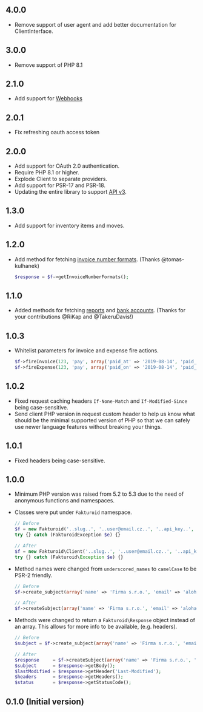 ## 4.0.0
- Remove support of user agent and add better documentation for ClientInterface.

## 3.0.0
- Remove support of PHP 8.1

## 2.1.0
- Add support for [Webhooks](https://www.fakturoid.cz/api/v3/webhooks)

## 2.0.1
- Fix refreshing oauth access token

## 2.0.0
- Add support for OAuth 2.0 authentication.
- Require PHP 8.1 or higher.
- Explode Client to separate providers.
- Add support for PSR-17 and PSR-18.
- Updating the entire library to support [API v3](https://www.fakturoid.cz/api/v3).

## 1.3.0

- Add support for inventory items and moves.

## 1.2.0

- Add method for fetching [invoice number formats](https://github.com/fakturoid/fakturoid-php/pull/28). (Thanks @tomas-kulhanek)

  ```php
  $response = $f->getInvoiceNumberFormats();
  ```

## 1.1.0

- Added methods for fetching [reports](https://github.com/fakturoid/fakturoid-php/commit/28a750410093ae09173ae22ad7c5e7bf64cfede1) and [bank accounts](https://github.com/fakturoid/fakturoid-php/commit/458819d2d2ab6857622695903782c78adcf8edaa). (Thanks for your contributions @RiKap and @TakeruDavis!)


## 1.0.3

- Whitelist parameters for invoice and expense fire actions.

  ```php
  $f->fireInvoice(123, 'pay', array('paid_at' => '2019-08-14', 'paid_amount' => '1200', 'variable_symbol' => '12345678', 'bank_account_id' => 23));
  $f->fireExpense(123, 'pay', array('paid_on' => '2019-08-14', 'paid_amount' => '1200', 'variable_symbol' => '12345678', 'bank_account_id' => 23));
  ```

## 1.0.2

- Fixed request caching headers `If-None-Match` and `If-Modified-Since` being case-sensitive.
- Send client PHP version in request custom header to help us know what should be
  the minimal supported version of PHP so that we can safely use newer language features
  without breaking your things.

## 1.0.1

- Fixed headers being case-sensitive.

## 1.0.0

- Minimum PHP version was raised from 5.2 to 5.3 due to the need of anonymous
  functions and namespaces.

- Classes were put under `Fakturoid` namespace.

  ```php
  // Before
  $f = new Fakturoid('..slug..', '..user@email.cz..', '..api_key..', 'PHPlib <your@email.cz>');
  try {} catch (FakturoidException $e) {}

  // After
  $f = new Fakturoid\Client('..slug..', '..user@email.cz..', '..api_key..', 'PHPlib <your@email.cz>');
  try {} catch (Fakturoid\Exception $e) {}
  ```

- Method names were changed from `underscored_names` to `camelCase` to be PSR-2 friendly.

  ```php
  // Before
  $f->create_subject(array('name' => 'Firma s.r.o.', 'email' => 'aloha@pokus.cz'));

  // After
  $f->createSubject(array('name' => 'Firma s.r.o.', 'email' => 'aloha@pokus.cz'));
  ```

- Methods were changed to return a `Fakturoid\Response` object instead of an array.
  This allows for more info to be available, (e.g. headers).

  ```php
  // Before
  $subject = $f->create_subject(array('name' => 'Firma s.r.o.', 'email' => 'aloha@pokus.cz'));

  // After
  $response     = $f->createSubject(array('name' => 'Firma s.r.o.', 'email' => 'aloha@pokus.cz'));
  $subject      = $response->getBody();
  $lastModified = $response->getHeader('Last-Modified');
  $headers      = $response->getHeaders();
  $status       = $response->getStatusCode();
  ```

## 0.1.0 (Initial version)
